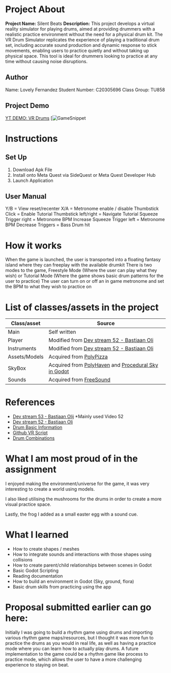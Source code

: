# Project About
**Project Name:** Silent Beats
**Description:**
This project develops a virtual reality simulator for playing drums, aimed at providing drummers with a realistic practice environment without the need for a physical drum kit. The VR Drum Simulator replicates the experience of playing a traditional drum set, including accurate sound production and dynamic response to stick movements, enabling users to practice quietly and without taking up physical space. This tool is ideal for drummers looking to practice at any time without causing noise disruptions.

## Author
Name: Lovely Fernandez
Student Number: C20305696
Class Group: TU858

## Project Demo
[YT DEMO: VR Drums](https://www.youtube.com/watch?v=mE1VXZtNNac)
[![GameSnippet](https://github.com/user-attachments/assets/84bf5da6-dc38-42b1-a386-40f37aeb0bea)


# Instructions
## Set Up
1. Download Apk File 
2. Install onto Meta Quest via SideQuest or Meta Quest Developer Hub
3. Launch Application

## User Manual
Y/B = View reset/recenter
X/A = Metronome enable / disable
Thumbstick Click = Enable Tutorial
Thumbstick left/right = Navigate Tutorial
Squeeze Trigger right = Metronome BPM Increase
Squeeze Trigger left = Metronome BPM Decrease
Triggers = Bass Drum hit

# How it works
When the game is launched, the user is transported into a floating fantasy island where they can freeplay with the available drumkit
There is two modes to the game, Freestyle Mode (Where the user can play what they wish) or Tutorial Mode (Where the game shows basic drum patterns for the user to practice)
The user can turn on or off an in game metronome and set the BPM to what they wish to practice on

# List of classes/assets in the project

| Class/asset | Source |
|-----------|-----------|
| Main | Self written |
| Player | Modified from [Dev stream 52 - Bastiaan Oli](https://www.youtube.com/watch?v=7DbEAYtc2gQ) |
| Instruments | Modified from [Dev stream 52 - Bastiaan Oli](https://www.youtube.com/watch?v=7DbEAYtc2gQ)  |
| Assets/Models | Acquired from [PolyPizza](https://poly.pizza/) |
| SkyBox | Acquired from [PolyHaven](https://polyhaven.com/a/autumn_field_puresky) and [Procedural Sky in Godot](https://www.youtube.com/watch?v=XXSCKLz5qYQ) |
| Sounds | Acquired from [FreeSound](https://freesound.org/) |

# References
* [Dev stream 53 - Bastiaan Olij](https://www.youtube.com/watch?v=MFRozB__OAI) *Mainly used Video 52
* [Dev stream 52 - Bastiaan Oli](https://www.youtube.com/watch?v=7DbEAYtc2gQ)
* [Drum Basic Information](https://www.loudlandsmusic.com/blog/the-essentials-for-beginner-drummers)
* [Github VR Script](https://github.com/godotengine/godot-demo-projects/pull/977/files)
* [Drum Combinations](https://www.drumeo.com/beat/13-easy-beginner-drum-beats/)

# What I am most proud of in the assignment
I enjoyed making the environment/universe for the game, it was very interesting to create a world using models.


I also liked utilising the mushrooms for the drums in order to create a more visual practice space.


Lastly, the frog I added as a small easter egg with a sound cue.

# What I learned
- How to create shapes / meshes
- How to integrate sounds and interactions with those shapes using collisions
- How to create parent/child relationships between scenes in Godot
- Basic Godot Scripting
- Reading documentation
- How to build an environment in Godot (Sky, ground, flora)
- Basic drum skills from practicing using the app

# Proposal submitted earlier can go here:
Initially I was going to build a rhythm game using drums and importing various rhythm game maps/resources, but I thought it was more fun to practice the drums as you would in real life, as well as having a practice mode where you can learn how to actually play drums.
A future implementation to the game could be a rhythm game like process to practice mode, which allows the user to have a more challenging experience to staying on beat.



